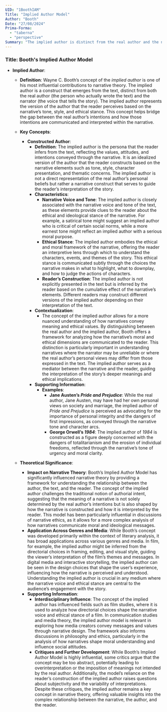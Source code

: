 ```yaml
---
UID: "1BoothIAM"
Title: "Implied Author Model"
Author: "Booth"
Date: "27/08/2024"
Prima-Forma:
  - "taberna"
  - "perspective"
Summary: "The implied author is distinct from the real author and the narrator. It represents the version of the author that the reader constructs based on the narrative's tone, style, and ethical stance."
---
```


### Title: **Booth's Implied Author Model**

- **Implied Author**:
  - **Definition**: Wayne C. Booth’s concept of the *implied author* is one of his most influential contributions to narrative theory. The implied author is a construct that emerges from the text, distinct from both the real author (the person who actually wrote the text) and the narrator (the voice that tells the story). The implied author represents the version of the author that the reader perceives based on the narrative’s tone, style, and ethical stance. This concept helps bridge the gap between the real author’s intentions and how those intentions are communicated and interpreted within the narrative.

  - **Key Concepts**:

    - **Constructed Author**:
      - **Definition**: The implied author is the persona that the reader infers from the text, reflecting the values, attitudes, and intentions conveyed through the narrative. It is an idealized version of the author that the reader constructs based on the narrative elements such as tone, style, character presentation, and thematic concerns. The implied author is not a direct representation of the real author’s personal beliefs but rather a narrative construct that serves to guide the reader’s interpretation of the story.
      - **Characteristics**:
        - **Narrative Voice and Tone**: The implied author is closely associated with the narrative voice and tone of the text, as these elements provide clues to the reader about the ethical and ideological stance of the narrative. For example, a satirical tone might suggest an implied author who is critical of certain social norms, while a more earnest tone might reflect an implied author with a serious moral purpose.
        - **Ethical Stance**: The implied author embodies the ethical and moral framework of the narrative, offering the reader an interpretive lens through which to understand the characters, events, and themes of the story. This ethical stance is communicated subtly through the choices the narrative makes in what to highlight, what to downplay, and how to judge the actions of characters.
        - **Reader’s Construction**: The implied author is not explicitly presented in the text but is inferred by the reader based on the cumulative effect of the narrative’s elements. Different readers may construct different versions of the implied author depending on their interpretation of the text.
      - **Contextualization**:
        - The concept of the implied author allows for a more nuanced understanding of how narratives convey meaning and ethical values. By distinguishing between the real author and the implied author, Booth offers a framework for analyzing how the narrative’s moral and ethical dimensions are communicated to the reader. This distinction is particularly important in understanding narratives where the narrator may be unreliable or where the real author’s personal views may differ from those expressed in the text. The implied author serves as a mediator between the narrative and the reader, guiding the interpretation of the story’s deeper meanings and ethical implications.
      - **Supporting Information**:
        - **Examples**:
          - **Jane Austen’s *Pride and Prejudice***: While the real author, Jane Austen, may have had her own personal views on society and marriage, the implied author of *Pride and Prejudice* is perceived as advocating for the importance of personal integrity and the dangers of first impressions, as conveyed through the narrative tone and character arcs.
          - **George Orwell’s *1984***: The implied author of *1984* is constructed as a figure deeply concerned with the dangers of totalitarianism and the erosion of individual freedoms, reflected through the narrative’s tone of urgency and moral clarity.

  - **Theoretical Significance**:
    - **Impact on Narrative Theory**: Booth’s Implied Author Model has significantly influenced narrative theory by providing a framework for understanding the relationship between the author, the text, and the reader. The concept of the implied author challenges the traditional notion of authorial intent, suggesting that the meaning of a narrative is not solely determined by the real author’s intentions but is also shaped by how the narrative is constructed and how it is interpreted by the reader. This model has been particularly influential in discussions of narrative ethics, as it allows for a more complex analysis of how narratives communicate moral and ideological messages.
    - **Application Across Genres and Media**: While Booth’s concept was developed primarily within the context of literary analysis, it has broad applications across various genres and media. In film, for example, the implied author might be inferred from the directorial choices in framing, editing, and visual style, guiding the viewer’s interpretation of the film’s themes and messages. In digital media and interactive storytelling, the implied author can be seen in the design choices that shape the user’s experience, influencing how the narrative is perceived and understood. Understanding the implied author is crucial in any medium where the narrative voice and ethical stance are central to the audience’s engagement with the story.
    - **Supporting Information**:
      - **Interdisciplinary Influence**: The concept of the implied author has influenced fields such as film studies, where it is used to analyze how directorial choices shape the narrative voice and ethical stance of a film. In communication studies and media theory, the implied author model is relevant in exploring how media creators convey messages and values through narrative design. The framework also informs discussions in philosophy and ethics, particularly in the analysis of how narratives shape moral understanding and influence social attitudes.
      - **Critiques and Further Development**: While Booth’s Implied Author Model is highly influential, some critics argue that the concept may be too abstract, potentially leading to overinterpretation or the imposition of meanings not intended by the real author. Additionally, the model’s reliance on the reader’s construction of the implied author raises questions about subjectivity and the variability of interpretations. Despite these critiques, the implied author remains a key concept in narrative theory, offering valuable insights into the complex relationship between the narrative, the author, and the reader.
